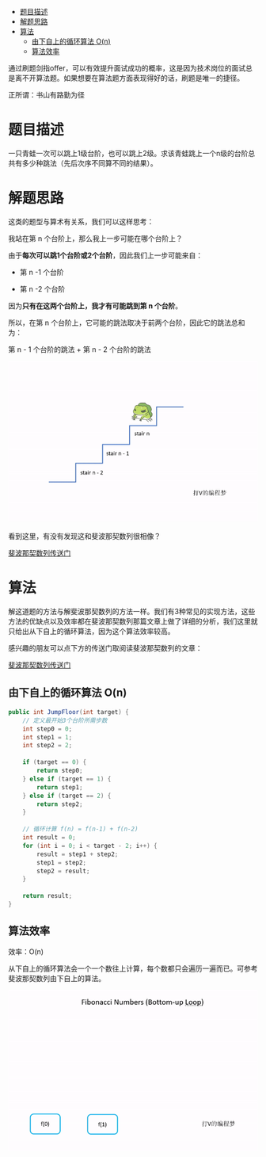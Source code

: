 - [题目描述](#题目描述)
- [解题思路](#解题思路)
- [算法](#算法)
  * [由下自上的循环算法 O(n)](#由下自上的循环算法%20O(n))
  * [算法效率](#算法效率)

通过刷题剑指offer，可以有效提升面试成功的概率，这是因为技术岗位的面试总是离不开算法题。如果想要在算法题方面表现得好的话，刷题是唯一的捷径。

正所谓：书山有路勤为径

# 题目描述

一只青蛙一次可以跳上1级台阶，也可以跳上2级。求该青蛙跳上一个n级的台阶总共有多少种跳法（先后次序不同算不同的结果）。

# 解题思路

这类的题型与算术有关系，我们可以这样思考：

我站在第 n 个台阶上，那么我上一步可能在哪个台阶上？ 

由于**每次可以跳1个台阶或2个台阶**，因此我们上一步可能来自：

- 第 n -1 个台阶

- 第 n -2 个台阶

因为**只有在这两个台阶上，我才有可能跳到第 n 个台阶**。

所以，在第 n 个台阶上，它可能的跳法取决于前两个台阶，因此它的跳法总和为：

第 n - 1 个台阶的跳法 + 第 n - 2 个台阶的跳法

![jumpSteps](img/jumpSteps.gif)

看到这里，有没有发现这和斐波那契数列很相像？

[斐波那契数列传送门](../04.斐波那契数列/斐波那契数列.md)

# 算法

解这道题的方法与解斐波那契数列的方法一样。我们有3种常见的实现方法，这些方法的优缺点以及效率都在斐波那契数列那篇文章上做了详细的分析，我们这里就只给出从下自上的循环算法，因为这个算法效率较高。

感兴趣的朋友可以点下方的传送门取阅读斐波那契数列的文章：

[斐波那契数列传送门](../04.斐波那契数列/斐波那契数列.md)

## 由下自上的循环算法 O(n)

```java
public int JumpFloor(int target) {
    // 定义最开始3个台阶所需步数
    int step0 = 0;
    int step1 = 1;
    int step2 = 2;

    if (target == 0) {
        return step0;
    } else if (target == 1) {
        return step1;
    } else if (target == 2) {
        return step2;
    }

    // 循环计算 f(n) = f(n-1) + f(n-2)
    int result = 0;
    for (int i = 0; i < target - 2; i++) {
        result = step1 + step2;
        step1 = step2;
        step2 = result;
    }

    return result;
}
```

## 算法效率

效率：O(n)

从下自上的循环算法会一个一个数往上计算，每个数都只会遍历一遍而已。可参考斐波那契数列由下自上的算法。

![斐波那契数列循环计算](../04.斐波那契数列/img/fib_loop.gif)
